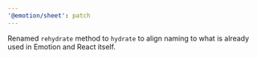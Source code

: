 ```yaml
---
'@emotion/sheet': patch
---
```


Renamed `rehydrate` method to `hydrate` to align naming to what is already used in Emotion and React itself.

